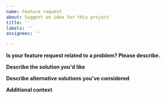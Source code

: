 ```yaml
---
name: Feature request
about: Suggest an idea for this project
title: ''
labels: ''
assignees: ''

---
```


**Is your feature request related to a problem? Please describe.**

**Describe the solution you'd like**

**Describe alternative solutions you've considered**

**Additional context**
